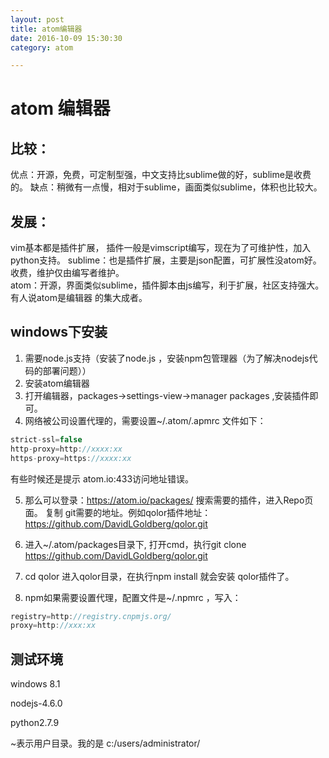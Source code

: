 ```yaml
---
layout: post
title: atom编辑器
date: 2016-10-09 15:30:30
category: atom

---
```


# atom 编辑器

## 比较：
优点：开源，免费，可定制型强，中文支持比sublime做的好，sublime是收费的。
缺点：稍微有一点慢，相对于sublime，画面类似sublime，体积也比较大。

## 发展：
  vim基本都是插件扩展， 插件一般是vimscript编写，现在为了可维护性，加入python支持。
  sublime：也是插件扩展，主要是json配置，可扩展性没atom好。收费，维护仅由编写者维护。       
  atom：开源，界面类似sublime，插件脚本由js编写，利于扩展，社区支持强大。有人说atom是编辑器
  的集大成者。

## windows下安装
1. 需要node.js支持（安装了node.js ，安装npm包管理器（为了解决nodejs代码的部署问题））
2. 安装atom编辑器
3. 打开编辑器，packages->settings-view->manager packages ,安装插件即可。
4. 网络被公司设置代理的，需要设置~/.atom/.apmrc 文件如下：
```js
strict-ssl=false
http-proxy=http://xxxx:xx
https-proxy=https://xxxx:xx
```
有些时候还是提示 atom.io:433访问地址错误。

5. 那么可以登录：https://atom.io/packages/ 搜索需要的插件，进入Repo页面。
复制 git需要的地址。例如qolor插件地址：https://github.com/DavidLGoldberg/qolor.git

6. 进入~/.atom/packages目录下, 打开cmd，执行git clone https://github.com/DavidLGoldberg/qolor.git

7. cd qolor 进入qolor目录，在执行npm install 就会安装 qolor插件了。

8. npm如果需要设置代理，配置文件是~/.npmrc ，写入：
```js
registry=http://registry.cnpmjs.org/
proxy=http://xxx:xx
```
## 测试环境
 windows 8.1

 nodejs-4.6.0

 python2.7.9


 ~表示用户目录。我的是 c:/users/administrator/
